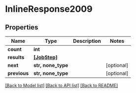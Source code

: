 # InlineResponse2009

## Properties
Name | Type | Description | Notes
------------ | ------------- | ------------- | -------------
**count** | **int** |  | 
**results** | [**[JobStep]**](JobStep.md) |  | 
**next** | **str, none_type** |  | [optional] 
**previous** | **str, none_type** |  | [optional] 

[[Back to Model list]](../README.md#documentation-for-models) [[Back to API list]](../README.md#documentation-for-api-endpoints) [[Back to README]](../README.md)


